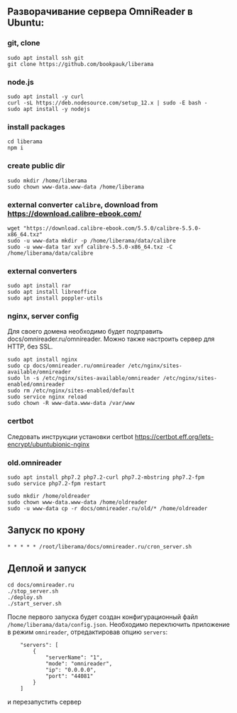 ## Разворачивание сервера OmniReader в Ubuntu:

### git, clone
```
sudo apt install ssh git
git clone https://github.com/bookpauk/liberama
```

### node.js
```
sudo apt install -y curl
curl -sL https://deb.nodesource.com/setup_12.x | sudo -E bash -
sudo apt install -y nodejs
```

### install packages
```
cd liberama
npm i
```

### create public dir
```
sudo mkdir /home/liberama
sudo chown www-data.www-data /home/liberama
```

### external converter `calibre`, download from https://download.calibre-ebook.com/
```
wget "https://download.calibre-ebook.com/5.5.0/calibre-5.5.0-x86_64.txz"
sudo -u www-data mkdir -p /home/liberama/data/calibre
sudo -u www-data tar xvf calibre-5.5.0-x86_64.txz -C /home/liberama/data/calibre
```

### external converters
```
sudo apt install rar
sudo apt install libreoffice
sudo apt install poppler-utils
```

### nginx, server config
Для своего домена необходимо будет подправить docs/omnireader.ru/omnireader.
Можно также настроить сервер для HTTP, без SSL.
```
sudo apt install nginx
sudo cp docs/omnireader.ru/omnireader /etc/nginx/sites-available/omnireader
sudo ln -s /etc/nginx/sites-available/omnireader /etc/nginx/sites-enabled/omnireader
sudo rm /etc/nginx/sites-enabled/default
sudo service nginx reload
sudo chown -R www-data.www-data /var/www
```

### certbot
Следовать инструкции установки certbot https://certbot.eff.org/lets-encrypt/ubuntubionic-nginx
### old.omnireader 
```
sudo apt install php7.2 php7.2-curl php7.2-mbstring php7.2-fpm
sudo service php7.2-fpm restart

sudo mkdir /home/oldreader
sudo chown www-data.www-data /home/oldreader
sudo -u www-data cp -r docs/omnireader.ru/old/* /home/oldreader
```

## Запуск по крону
```
* * * * * /root/liberama/docs/omnireader.ru/cron_server.sh
```

## Деплой и запуск
```
cd docs/omnireader.ru
./stop_server.sh
./deploy.sh
./start_server.sh
```

После первого запуска будет создан конфигурационный файл `/home/liberama/data/config.json`.
Необходимо переключить приложение в режим `omnireader`, отредактировав опцию `servers`:
```
    "servers": [
        {
            "serverName": "1",
            "mode": "omnireader",
            "ip": "0.0.0.0",
            "port": "44081"
        }
    ]
```
и перезапустить сервер